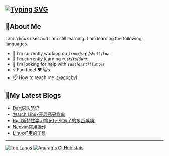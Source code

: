 [![Typing SVG](https://readme-typing-svg.demolab.com?font=Fira+Code&size=30&pause=1000&color=F7F7F7&vCenter=true&width=435&lines=Hi%2CThere!I'm+Aiser%F0%9F%91%8B)](https://git.io/typing-svg)
---

## 🎯About Me

I am a linux user and I am still learning. I am learning the following languages.
- 🔭 I’m currently working on `linux`/`sql`/`shell`/`lua`
- 🌱 I’m currently learning `rust`/`ts`/`dart`
- 🤔 I’m looking for help with `rust`/`dart`/`flutter`
- ⚡ Fun fact:I ❤️ 😺s
- 📫 How to reach me: [@acdcbyl](https://github/acdcbyl)

## 📕My Latest Blogs
<!-- BLOG-POST-LIST:START -->
- [Dart语法简记](https://acdcbyl.github.io/posts/dart%E8%AF%AD%E6%B3%95%E7%AE%80%E8%AE%B0/)
- [为arch Linux开启高采样率](https://acdcbyl.github.io/posts/%E4%B8%BAarch-linux%E5%BC%80%E5%90%AF%E9%AB%98%E9%87%87%E6%A0%B7%E7%8E%87/)
- [Rust新特性学习笔记&lpar;还有忘了的东西嘻嘻&rpar;](https://acdcbyl.github.io/posts/rust%E6%96%B0%E7%89%B9%E6%80%A7%E5%AD%A6%E4%B9%A0%E7%AC%94%E8%AE%B0/)
- [Neovim常用操作](https://acdcbyl.github.io/posts/neovim%E5%B8%B8%E7%94%A8%E6%93%8D%E4%BD%9C/)
- [Linux好用的工具](https://acdcbyl.github.io/posts/linux%E5%A5%BD%E7%94%A8%E7%9A%84%E5%B7%A5%E5%85%B7/)
<!-- BLOG-POST-LIST:END -->

---
[![Top Langs](https://github-readme-stats.vercel.app/api/top-langs/?username=acdcbyl&layout=compact)](https://github.com/anuraghazra/github-readme-stats)
[![Anurag's GitHub stats](https://github-readme-stats.vercel.app/api?username=acdcbyl&count_private=true&show_icons=true)](https://github.com/anuraghazra/github-readme-stats)

<!--
**acdcbyl/acdcbyl** is a ✨ _special_ ✨ repository because its `README.md` (this file) appears on your GitHub profile.

Here are some ideas to get you started:

- 🔭 I’m currently working on ...
- 🌱 I’m currently learning ...
- 👯 I’m looking to collaborate on ...
- 🤔 I’m looking for help with ...
- 💬 Ask me about ...
- 📫 How to reach me: ...
- 😄 Pronouns: ...
- ⚡ Fun fact: ...
-->

